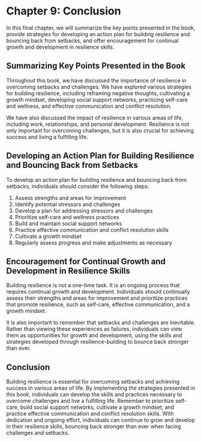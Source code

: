 Chapter 9: Conclusion
=====================

In this final chapter, we will summarize the key points presented in the book, provide strategies for developing an action plan for building resilience and bouncing back from setbacks, and offer encouragement for continual growth and development in resilience skills.

Summarizing Key Points Presented in the Book
--------------------------------------------

Throughout this book, we have discussed the importance of resilience in overcoming setbacks and challenges. We have explored various strategies for building resilience, including reframing negative thoughts, cultivating a growth mindset, developing social support networks, practicing self-care and wellness, and effective communication and conflict resolution.

We have also discussed the impact of resilience in various areas of life, including work, relationships, and personal development. Resilience is not only important for overcoming challenges, but it is also crucial for achieving success and living a fulfilling life.

Developing an Action Plan for Building Resilience and Bouncing Back from Setbacks
---------------------------------------------------------------------------------

To develop an action plan for building resilience and bouncing back from setbacks, individuals should consider the following steps:

1. Assess strengths and areas for improvement
2. Identify potential stressors and challenges
3. Develop a plan for addressing stressors and challenges
4. Prioritize self-care and wellness practices
5. Build and maintain social support networks
6. Practice effective communication and conflict resolution skills
7. Cultivate a growth mindset
8. Regularly assess progress and make adjustments as necessary

Encouragement for Continual Growth and Development in Resilience Skills
-----------------------------------------------------------------------

Building resilience is not a one-time task. It is an ongoing process that requires continual growth and development. Individuals should continually assess their strengths and areas for improvement and prioritize practices that promote resilience, such as self-care, effective communication, and a growth mindset.

It is also important to remember that setbacks and challenges are inevitable. Rather than viewing these experiences as failures, individuals can view them as opportunities for growth and development, using the skills and strategies developed through resilience-building to bounce back stronger than ever.

Conclusion
----------

Building resilience is essential for overcoming setbacks and achieving success in various areas of life. By implementing the strategies presented in this book, individuals can develop the skills and practices necessary to overcome challenges and live a fulfilling life. Remember to prioritize self-care, build social support networks, cultivate a growth mindset, and practice effective communication and conflict resolution skills. With dedication and ongoing effort, individuals can continue to grow and develop in their resilience skills, bouncing back stronger than ever when facing challenges and setbacks.
